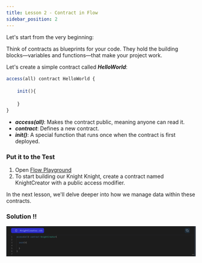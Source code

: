 ```yaml
---
title: Lesson 2 - Contract in Flow
sidebar_position: 2
---
```


Let's start from the very beginning:

Think of contracts as blueprints for your code. They hold the building blocks—variables and functions—that make your project work.

Let's create a simple contract called **_HelloWorld_**:

```jsx
access(all) contract HelloWorld {

	init(){

	}
}
```

- **_access(all)_**: Makes the contract public, meaning anyone can read it.
- **_contract_**: Defines a new contract.
- **_init()_**: A special function that runs once when the contract is first deployed.

### Put it to the Test

1. Open [Flow Playground](https://play.flow.com/)
2. To start building our Knight Knight, create a contract named KnightCreator with a public access modifier.

In the next lesson, we'll delve deeper into how we manage data within these contracts.

### Solution !!

![Alt text](image.png)

